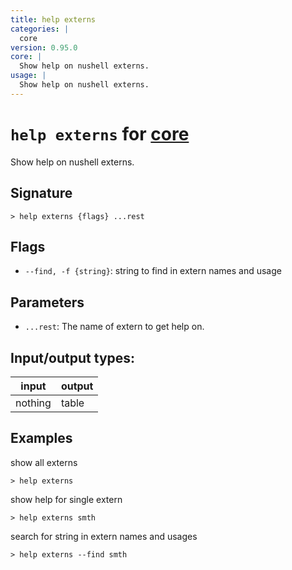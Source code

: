 ```yaml
---
title: help externs
categories: |
  core
version: 0.95.0
core: |
  Show help on nushell externs.
usage: |
  Show help on nushell externs.
---
```

<!-- This file is automatically generated. Please edit the command in https://github.com/nushell/nushell instead. -->

# `help externs` for [core](/commands/categories/core.md)

<div class='command-title'>Show help on nushell externs.</div>

## Signature

```> help externs {flags} ...rest```

## Flags

 -  `--find, -f {string}`: string to find in extern names and usage

## Parameters

 -  `...rest`: The name of extern to get help on.


## Input/output types:

| input   | output |
| ------- | ------ |
| nothing | table  |

## Examples

show all externs
```nu
> help externs

```

show help for single extern
```nu
> help externs smth

```

search for string in extern names and usages
```nu
> help externs --find smth

```
